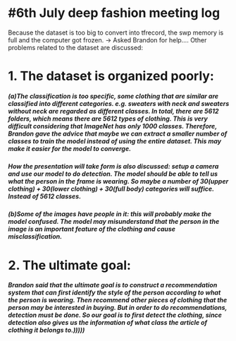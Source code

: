 # #6th July deep fashion meeting log
Because the dataset is too big to convert into tfrecord, the swp memory is full and the computer got frozen. 
→ Asked Brandon for help…. Other problems related to the dataset are discussed:

# 1. The dataset is organized poorly:
#####   (a)The classification is too specific, some clothing that are similar are classified into different categories. e.g. sweaters with neck and sweaters without neck are regarded as different classes. In total, there are 5612 folders, which means there are 5612 types of clothing. This is very difficult considering that ImageNet has only 1000 classes. Therefore, Brandon gave the advice that maybe we can extract a smaller number of classes to train the model instead of using the entire dataset. This may make it easier for the model to converge. 
#####   How the presentation will take form is also discussed: setup a camera and use our model to do detection. The model should be able to tell us what the person in the frame is wearing. So maybe a number of 30(upper clothing) + 30(lower clothing) + 30(full body) categories will suffice. Instead of 5612 classes.
##### (b)Some of the images have people in it: this will probably make the model confused. The model may misunderstand that the person in the image is an important feature of the clothing and cause misclassification.  

# 2. The ultimate goal:
#####   Brandon said that the ultimate goal is to construct a recommendation system that can first identify the style of the person according to what the person is wearing. Then recommend other pieces of clothing that the person may be interested in buying. But in order to do recommendations, detection must be done. So our goal is to first detect the clothing, since detection also gives us the information of what class the article of clothing it belongs to.)))))

